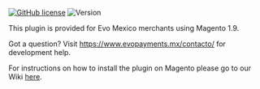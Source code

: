 [![GitHub license](https://github.com/EVO-Mexico)](https://github.com/UniversalPay/Magento_1.9/blob/master/LICENSE) ![Version](https://img.shields.io/badge/version-1.1.0-informational)

This plugin is provided for Evo Mexico merchants using Magento 1.9.

Got a question? Visit https://www.evopayments.mx/contacto/ for development help.

For instructions on how to install the plugin on Magento please go to our Wiki [here](https://github.com/EVO-Mexico).

